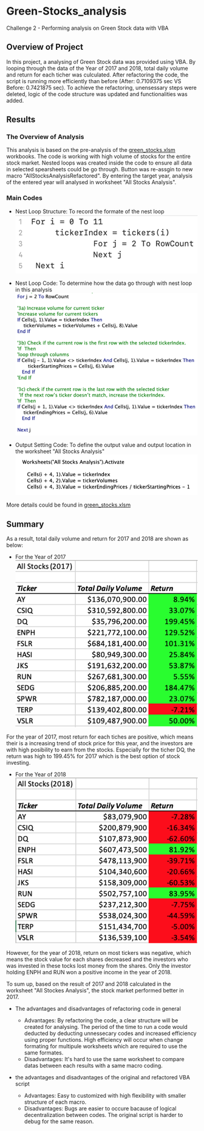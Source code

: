 # Green-Stocks_analysis
Challenge 2 - Performing analysis on Green Stock data with VBA

## Overview of Project

In this project, a analysing of Green Stock data was provided using VBA.  By looping through the data of the Year of 2017 and 2018, total daily volume and return for each ticher was culculated.  After refactoring the code, the script is running more efficiently than before (After: 0.7109375 sec VS Before: 0.7421875 sec). To achieve the refactoring, unensessary steps were deleted, logic of the code structure was updated and functionalities was added.

## Results

### The Overview of Analysis

This analysis is based on the pre-analysis of the [green_stocks.xlsm](/green_stocks.xlsm) workbooks.  The code is working with high volume of stocks for the entire stock market.  Nested loops was created inside the code to ensure all data in selected spearsheets could be go through.  Button was re-assgin to new macro "AllStocksAnalysisRefactored".  By entering the target year, analysis of the entered year will analysed in worksheet "All Stocks Analysis". 

### Main Codes

* Nest Loop Structure: To record the formate of the nest loop
    ![VBA_Nest_Loop_Structure](Resources/VBA_Nest_Loop_Structure.png)

* Nest Loop Code: To determine how the data go through with nest loop in this analysis
    ![VBA_Nest_Loop_Code](Resources/VBA_Nest_Loop_Code.png)
    
* Output Setting Code: To define the output value and output location in the worksheet "All Stocks Analysis" 
    ![VBA_Output](Resources/VBA_Output.png)
    
More details could be found in [green_stocks.xlsm](/green_stocks.xlsm)

## Summary

As a result, total daily volume and return for 2017 and 2018 are shown as below:

- For the Year of 2017
![VBA_Challenge_2017](Resources/VBA_Challenge_2017.png)

For the year of 2017, most return for each tiches are positive, which means their is a increasing trend of stock price for this year, and the investors are with high posibility to earn from the stocks. Especially for the ticher DQ, the return was high to 199.45% for 2017 which is the best option of stock investing.

- For the Year of 2018
![VBA_Challenge_2018](Resources/VBA_Challenge_2018.png)

However, for the year of 2018, return on most tickers was negative, which means the stock value for each shares decreased and the investors who was invested in these tocks lost money from the shares. Only the investor holding ENPH and RUN won a positive income in the year of 2018.

To sum up, based on the result of 2017 and 2018 calculated in the worksheet "All Stockes Analysis", the stock market performed better in 2017.

- The advantages and disadvantages of refactoring code in general
  * Advantages: By refactoring the code, a clear structure will be created for analysing.  The period of the time to run a code would deducted by deducting unnessecary codes and increased efficiency using proper functions. High efficiency will occur when change formating for multipule worksheets which are required to use the same formates.
  * Disadvantages: It's hard to use the same worksheet to compare datas between each results with a same macro coding.
  
- the advantages and disadvantages of the original and refactored VBA script 
  * Advantages: Easy to customized with high flexibility with smaller structure of each macro. 
  * Disadvantages: Bugs are easier to occure bacause of logical decentralization between codes. The original script is harder to debug for the same reason.
  
